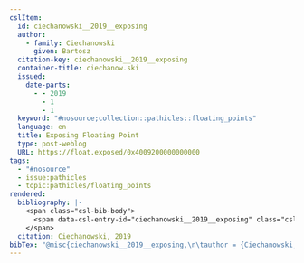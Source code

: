```yaml
---
cslItem:
  id: ciechanowski__2019__exposing
  author:
    - family: Ciechanowski
      given: Bartosz
  citation-key: ciechanowski__2019__exposing
  container-title: ciechanow.ski
  issued:
    date-parts:
      - - 2019
        - 1
        - 1
  keyword: "#nosource;collection::pathicles::floating_points"
  language: en
  title: Exposing Floating Point
  type: post-weblog
  URL: https://float.exposed/0x4009200000000000
tags:
  - "#nosource"
  - issue:pathicles
  - topic:pathicles/floating_points
rendered:
  bibliography: |-
    <span class="csl-bib-body">
      <span data-csl-entry-id="ciechanowski__2019__exposing" class="csl-entry">Ciechanowski, B. 2019, January 1. Exposing Floating Point. <i>Ciechanow.Ski</i>. https://float.exposed/0x4009200000000000</span>
    </span>
  citation: Ciechanowski, 2019
bibTex: "@misc{ciechanowski__2019__exposing,\n\tauthor = {Ciechanowski, Bartosz},\n\tyear = {2019},\n\tmonth = {jan 1},\n\ttitle = {Exposing {Floating} {Point}},\n\thowpublished = {https://float.exposed/0x4009200000000000},\n}\n\n"
---
```

